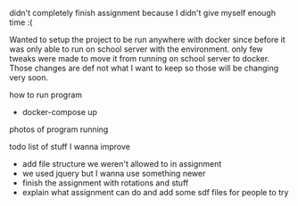 didn't completely finish assignment because I didn't give myself enough time :(

Wanted to setup the project to be run anywhere with docker since before it was only able to run on school server with the environment. only few tweaks were made to move it from running on school server to docker. Those changes are def not what I want to keep so those will be changing very soon.

how to run program
- docker-compose up

photos of program running

todo list of stuff I wanna improve
- add file structure we weren't allowed to in assignment
- we used jquery but I wanna use something newer
- finish the assignment with rotations and stuff
- explain what assignment can do and add some sdf files for people to try